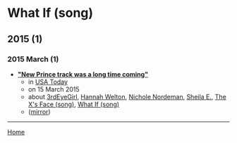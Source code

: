 # What If (song)

## 2015 (1)

### 2015 March (1)

 - [**"New Prince track was a long time coming"**](https://usatoday.com/story/life/music/2015/03/14/new-prince-track-what-if-nichole-nordeman/24773895/)
    - in [USA Today](../../../publications/u-z/usa-today/index.md)
    - on 15 March 2015
    - about [3rdEyeGirl](../../../topics/3rdeyegirl/index.md), [Hannah Welton](../../../topics/hannah-welton/index.md), [Nichole Nordeman](../../../topics/nichole-nordeman/index.md), [Sheila E.](../../../topics/sheila-e/index.md), [The X's Face (song)](../../../topics/song/the-x-s-face/index.md), [What If (song)](../../../topics/song/what-if/index.md)
    - ([mirror](https://web.archive.org/web/*/https://usatoday.com/story/life/music/2015/03/14/new-prince-track-what-if-nichole-nordeman/24773895/))

----

[Home](../index.md)
